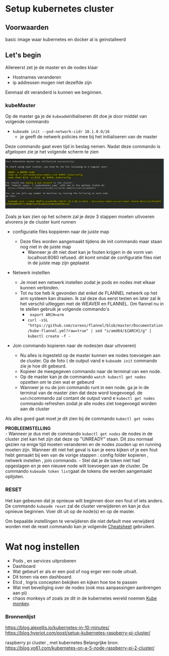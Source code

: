 # Setup kubernetes cluster

## Voorwaarden
basic image waar kubernetes en docker al is geinstalleerd
## Let's begin
Allereerst zet je de master en de nodes klaar
- Hostnames veranderen
- ip addressen mogen niet dezelfde zijn

Eenmaal dit veranderd is kunnen we beginnen.
### kubeMaster
Op de master ga je de `kubeadm`initialiseren dit doe je door middel van volgende commando
- `kubeadm init --pod-network-cidr 10.1.0.0/16` 
    - je geeft de netwerk policies mee bij het initialiseren van de master
    
Deze commando gaat even tijd in beslag nemen. Nadat deze commando is afgelopen zie je het volgende scherm te zien

![kuadm init](/images/kubeMasterOutput.JPG)

Zoals je kan zien op het scherm zal je deze 3 stappen moeten uitvoeren alvorens je de cluster kunt runnen
- configuratie files koppieren naar de juiste map
  - Deze files worden aangemaakt tijdens de init commando maar staan nog niet in de juiste map
    - Wanneer je dit niet doet kan je fouten krijgen in de vorm van localhost:8080 refused. dit komt omdat de configuratie files niet in de juiste map zijn geplaatst 
- Netwerk instelllen 
  - Je moet een netwerk instellen zodat je pods en nodes  met elkaar kunnen verbinden.
  - Tot nu toe heb ik gevonden dat enkel de FLANNEL netwerk op het arm systeem kan draaien. Ik zal deze dus eerst testen en later zal ik het verschil uitleggen met de WEAVER en FLANNEL. Om flannel nu in te stellen gebruik je volgende commando's
    - ` export ARCH=arm`
    -  `curl -sSL "https://github.com/coreos/flannel/blob/master/Documentation/kube-flannel.yml?raw=true" | sed "s/amd64/${ARCH}/g" | kubectl create -f - `
    
- Join commando kopieren naar de nodes(en daar uitvoeren)
  - Nu alles is ingesteld op de master kunnen we nodes toevoegen aan de cluster. Op de foto ( de output vand e `kubeadm init` commando zie je hoe dit gebeurd. 
  - Kopieer de meegegeven commando naar de terminal van een node. 
  - Op de master kan je de commando `watch kubectl get nodes` opzetten om te zien wat er gebeurd
  - Wanneer je nu de join commando runt in een node. ga je in de terminal van de master zien dat deze word toegevoegd. de `watch`commando zal contant de output vand e `kubectl get nodes` commando refreshen zodat je alle nodes ziet toegevoegd worden aan de cluster

Als alles goed gaat moet je dit zien bij de commando `kubectl get nodes`
  
**PROBLEEMSTELLING**  
    - Wanneer je dus met de commando `kubectl get nodes` de nodes in de cluster ziet kan het zijn dat deze op "UNREADY" staan. Dit zou normaal gezien na enige tijd moeten veranderen en de nodes zouden up en running moeten zijn. Wanneer dit niet het geval is kan je eens kijken of je een fout hebt gemaakt bij een van de vorige stappen : config folder kopieren , netwerk instellen , join commando.
    - Stel dat je de token niet had opgeslagen en je een nieuwe node wilt toevoegen aan de cluster. De commando `kubeadm token list`gaat de tokens die werden aangemaakt oplijsten.
 
### RESET
Het kan gebeuren dat je opnieuw wilt beginnen door een fout of iets anders. 
De commando `kubeadm reset` zal de cluster verwijderen en kan je dus opnieuw beginnen. Voer dit uit op de node(s) en op de master.

Om bepaalde instellingen te verwijderen die niet default mee verwijderd worden met de reset commando kan je volgende [Cheatsheet](http://khmel.org/?p=1092) gebruiken.

# Wat nog instellen 
- Pods , en services uitproberen 
- Dashboard
- Wat gebeurt er als er een pod of nog erger een node uitvalt. 
- Dit tonen via een dashboard.
- Etcd , Ingris concepten bekijken en kijken hoe toe te passen
- Wat met beveiliging over de nodes (ook mss aanpassingen aanbrengen aan pi)
- chaos monkeys of zoals ze dit in de kubernetes wereld noemen  [ Kube monkey](https://github.com/asobti/kube-monkey).

### Bronnenlijst

https://blog.alexellis.io/kubernetes-in-10-minutes/
https://blog.hypriot.com/post/setup-kubernetes-raspberry-pi-cluster/

raspberry pi cluster , met kubernetes 
Belangrijke bron: 
https://blog.yo61.com/kubernetes-on-a-5-node-raspberry-pi-2-cluster/



